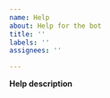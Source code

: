 ```yaml
---
name: Help
about: Help for the bot
title: ''
labels: ''
assignees: ''

---
```


**Help description**
